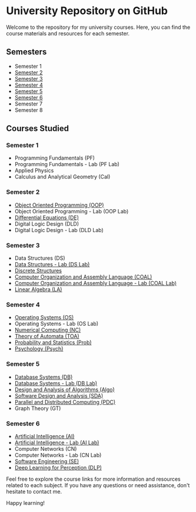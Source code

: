 # University Repository on GitHub

Welcome to the repository for my university courses. Here, you can find the course materials and resources for each semester.

## Semesters

- Semester 1
- [Semester 2](https://github.com/Mohsin-Ali-Mirza/University/tree/main/Sem2)
- [Semester 3](https://github.com/Mohsin-Ali-Mirza/University/tree/main/Sem3)
- [Semester 4](https://github.com/Mohsin-Ali-Mirza/University/tree/main/Sem4)
- [Semester 5](https://github.com/Mohsin-Ali-Mirza/University/tree/main/Sem5)
- [Semester 6](https://github.com/Mohsin-Ali-Mirza/University/tree/main/Sem6)
- Semester 7
- Semester 8

## Courses Studied

### Semester 1

- Programming Fundamentals (PF)
- Programming Fundamentals - Lab (PF Lab)
- Applied Physics
- Calculus and Analytical Geometry (Cal)

### Semester 2

- [Object Oriented Programming (OOP)](https://github.com/Mohsin-Ali-Mirza/University/tree/main/Sem2/OOP)
- Object Oriented Programming - Lab (OOP Lab)
- [Differential Equations (DE)](https://github.com/Mohsin-Ali-Mirza/University/tree/main/Sem2/DE)
- Digital Logic Design (DLD)
- Digital Logic Design - Lab (DLD Lab)

### Semester 3

- Data Structures (DS)
- [Data Structures - Lab (DS Lab)](https://github.com/Mohsin-Ali-Mirza/University/tree/main/Sem3/DS%20Lab)
- [Discrete Structures](https://github.com/Mohsin-Ali-Mirza/University/tree/main/Sem3/Discrete)
- [Computer Organization and Assembly Language (COAL)](https://github.com/Mohsin-Ali-Mirza/University/tree/main/Sem3/Coal%20Lab)
- [Computer Organization and Assembly Language - Lab (COAL Lab)](https://github.com/Mohsin-Ali-Mirza/University/tree/main/Sem3/Coal)
- [Linear Algebra (LA)](https://github.com/Mohsin-Ali-Mirza/University/tree/main/Sem3/LA)

### Semester 4

- [Operating Systems (OS)](https://github.com/Mohsin-Ali-Mirza/University/tree/main/Sem4/OS)
- Operating Systems - Lab (OS Lab)
- [Numerical Computing (NC)](https://github.com/Mohsin-Ali-Mirza/University/tree/main/Sem4/NC)
- [Theory of Automata (TOA)](https://github.com/Mohsin-Ali-Mirza/University/tree/main/Sem4/TOA)
- [Probability and Statistics (Prob)](https://github.com/Mohsin-Ali-Mirza/University/tree/main/Sem4/Prob)
- [Psychology (Psych)](link)

### Semester 5

- [Database Systems (DB)](https://github.com/Mohsin-Ali-Mirza/University/tree/main/Sem5/DB)
- [Database Systems - Lab (DB Lab)](https://github.com/Mohsin-Ali-Mirza/University/tree/main/Sem5/DB%20Lab)
- [Design and Analysis of Algorithms (Algo)](https://github.com/Mohsin-Ali-Mirza/University/tree/main/Sem5/Algo)
- [Software Design and Analysis (SDA)](https://github.com/Mohsin-Ali-Mirza/University/tree/main/Sem5/SDA)
- [Parallel and Distributed Computing (PDC)](https://github.com/Mohsin-Ali-Mirza/University/tree/main/Sem5/PDC)
- Graph Theory (GT)

### Semester 6

- [Artificial Intelligence (AI)](https://github.com/Mohsin-Ali-Mirza/University/tree/main/Sem6/Ai)
- [Artificial Intelligence - Lab (AI Lab)](https://github.com/Mohsin-Ali-Mirza/University/tree/main/Sem6/Ai_Lab)
- Computer Networks (CN)
- Computer Networks - Lab (CN Lab)
- [Software Engineering (SE)](https://github.com/Mohsin-Ali-Mirza/University/tree/main/Sem6/SE)
- [Deep Learning for Perception (DLP)](https://github.com/Mohsin-Ali-Mirza/University/tree/main/Sem6/DLP)

Feel free to explore the course links for more information and resources related to each subject. If you have any questions or need assistance, don't hesitate to contact me.

Happy learning!
